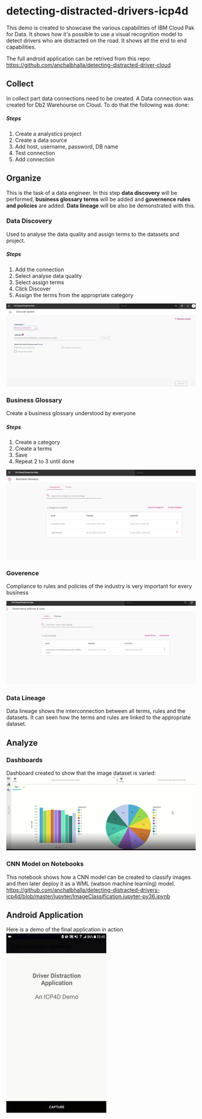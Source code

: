 # detecting-distracted-drivers-icp4d
This demo is created to showcase the various capabilities of IBM Cloud Pak for Data. It shows how it's possible to use a visual recognition model to detect drivers who are distracted on the road. It shows all the end to end capabilities.

The full android application can be retrived from this repo: https://github.com/anchalbhalla/detecting-distracted-driver-cloud 

## Collect 

In collect part data connections need to be created. A Data connection was created for Db2 Warehourse on Cloud. To do that the following was done: 

##### Steps
1. Create a analystics project 
2. Create a data source  
3. Add host, username, password, DB name 
4. Test connection 
5. Add connection

## Organize 

This is the task of a data engineer. In this step <b>data discovery</b> will be performed, <b>business glossary terms</b> will be added and <b>governence rules and policies</b> are added. <b>Data lineage</b> will be also be demonstrated with this. 

### Data Discovery 
Used to analyse the data quality and assign terms to the datasets and project. 

##### Steps 
1. Add the connection 
2. Select analyse data quality
3. Select assign terms
4. Click Discover
5. Assign the terms from the appropriate category 

<img src = "https://github.com/anchalbhalla/mortgage-default-prediction-icp4d/blob/master/gifs/discovery.png">

### Business Glossary 

Create a business glossary understood by everyone

##### Steps
1. Create a category
2. Create a terms
3. Save
4. Repeat 2 to 3 until done 

<img src = "https://github.com/anchalbhalla/mortgage-default-prediction-icp4d/blob/master/gifs/terms.png">

### Goverence 
Compliance to rules and policies of the industry is very important for every business 

<img src = "https://github.com/anchalbhalla/mortgage-default-prediction-icp4d/blob/master/gifs/rules.png">

### Data Lineage  
Data lineage shows the interconnection between all terms, rules and the datasets. It can seen how the terms and rules are linked to the appropriate dataset.

## Analyze

### Dashboards 
Dashboard created to show that the image dataset is varied: 
<img src = "https://github.com/anchalbhalla/detecting-distracted-drivers-icp4d/blob/master/image-gifs/dashboard.png">

### CNN Model on Notebooks 
This notebook shows how a CNN model can be created to classify images and then later deploy it as a WML (watson machine learning) model. 
https://github.com/anchalbhalla/detecting-distracted-drivers-icp4d/blob/master/jupyter/ImageClassification.jupyter-py36.ipynb

## Android Application 
Here is a demo of the final application in action 
<img src = "https://github.com/anchalbhalla/detecting-distracted-drivers-icp4d/blob/master/image-gifs/app-demo.gif">
